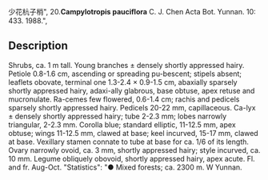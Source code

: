 少花杭子梢",
20.**Campylotropis pauciflora** C. J. Chen Acta Bot. Yunnan. 10: 433. 1988.",

## Description
Shrubs, ca. 1 m tall. Young branches ± densely shortly appressed hairy. Petiole 0.8-1.6 cm, ascending or spreading pu-bescent; stipels absent; leaflets obovate, terminal one 1.3-2.4 × 0.9-1.5 cm, abaxially sparsely shortly appressed hairy, adaxi-ally glabrous, base obtuse, apex retuse and mucronulate. Ra-cemes few flowered, 0.6-1.4 cm; rachis and pedicels sparsely shortly appressed hairy. Pedicels 20-22 mm, capillaceous. Ca-lyx ± densely shortly appressed hairy; tube 2-2.3 mm; lobes narrowly triangular, 2-2.3 mm. Corolla blue; standard elliptic, 11-12.5 mm, apex obtuse; wings 11-12.5 mm, clawed at base; keel incurved, 15-17 mm, clawed at base. Vexillary stamen connate to tube at base for ca. 1/6 of its length. Ovary narrowly ovoid, ca. 3 mm, shortly appressed hairy; style incurved, ca. 10 mm. Legume obliquely obovoid, shortly appressed hairy, apex acute. Fl. and fr. Aug-Oct.
  "Statistics": "● Mixed forests; ca. 2300 m. W Yunnan.
